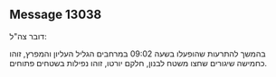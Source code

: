 ## Message 13038

דובר צה"ל:

בהמשך להתרעות שהופעלו בשעה 09:02 במרחבים הגליל העליון והמפרץ, זוהו כחמישה שיגורים שחצו משטח לבנון, חלקם יורטו, זוהו נפילות בשטחים פתוחים.

